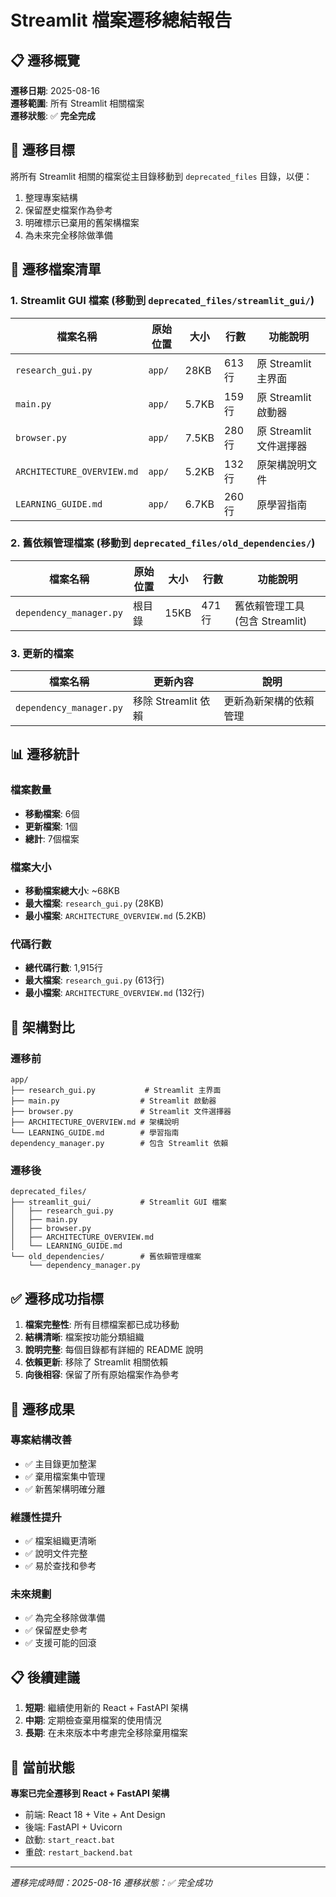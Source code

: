 # Streamlit 檔案遷移總結報告

## 📋 遷移概覽

**遷移日期**: 2025-08-16  
**遷移範圍**: 所有 Streamlit 相關檔案  
**遷移狀態**: ✅ **完全完成**

## 🎯 遷移目標

將所有 Streamlit 相關的檔案從主目錄移動到 `deprecated_files` 目錄，以便：
1. 整理專案結構
2. 保留歷史檔案作為參考
3. 明確標示已棄用的舊架構檔案
4. 為未來完全移除做準備

## 📁 遷移檔案清單

### 1. Streamlit GUI 檔案 (移動到 `deprecated_files/streamlit_gui/`)

| 檔案名稱 | 原始位置 | 大小 | 行數 | 功能說明 |
|----------|----------|------|------|----------|
| `research_gui.py` | `app/` | 28KB | 613行 | 原 Streamlit 主界面 |
| `main.py` | `app/` | 5.7KB | 159行 | 原 Streamlit 啟動器 |
| `browser.py` | `app/` | 7.5KB | 280行 | 原 Streamlit 文件選擇器 |
| `ARCHITECTURE_OVERVIEW.md` | `app/` | 5.2KB | 132行 | 原架構說明文件 |
| `LEARNING_GUIDE.md` | `app/` | 6.7KB | 260行 | 原學習指南 |

### 2. 舊依賴管理檔案 (移動到 `deprecated_files/old_dependencies/`)

| 檔案名稱 | 原始位置 | 大小 | 行數 | 功能說明 |
|----------|----------|------|------|----------|
| `dependency_manager.py` | 根目錄 | 15KB | 471行 | 舊依賴管理工具 (包含 Streamlit) |

### 3. 更新的檔案

| 檔案名稱 | 更新內容 | 說明 |
|----------|----------|------|
| `dependency_manager.py` | 移除 Streamlit 依賴 | 更新為新架構的依賴管理 |

## 📊 遷移統計

### 檔案數量
- **移動檔案**: 6個
- **更新檔案**: 1個
- **總計**: 7個檔案

### 檔案大小
- **移動檔案總大小**: ~68KB
- **最大檔案**: `research_gui.py` (28KB)
- **最小檔案**: `ARCHITECTURE_OVERVIEW.md` (5.2KB)

### 代碼行數
- **總代碼行數**: 1,915行
- **最大檔案**: `research_gui.py` (613行)
- **最小檔案**: `ARCHITECTURE_OVERVIEW.md` (132行)

## 🔄 架構對比

### 遷移前
```
app/
├── research_gui.py           # Streamlit 主界面
├── main.py                  # Streamlit 啟動器
├── browser.py               # Streamlit 文件選擇器
├── ARCHITECTURE_OVERVIEW.md # 架構說明
└── LEARNING_GUIDE.md        # 學習指南
dependency_manager.py        # 包含 Streamlit 依賴
```

### 遷移後
```
deprecated_files/
├── streamlit_gui/           # Streamlit GUI 檔案
│   ├── research_gui.py
│   ├── main.py
│   ├── browser.py
│   ├── ARCHITECTURE_OVERVIEW.md
│   └── LEARNING_GUIDE.md
└── old_dependencies/        # 舊依賴管理檔案
    └── dependency_manager.py
```

## ✅ 遷移成功指標

1. **檔案完整性**: 所有目標檔案都已成功移動
2. **結構清晰**: 檔案按功能分類組織
3. **說明完整**: 每個目錄都有詳細的 README 說明
4. **依賴更新**: 移除了 Streamlit 相關依賴
5. **向後相容**: 保留了所有原始檔案作為參考

## 🎉 遷移成果

### 專案結構改善
- ✅ 主目錄更加整潔
- ✅ 棄用檔案集中管理
- ✅ 新舊架構明確分離

### 維護性提升
- ✅ 檔案組織更清晰
- ✅ 說明文件完整
- ✅ 易於查找和參考

### 未來規劃
- ✅ 為完全移除做準備
- ✅ 保留歷史參考
- ✅ 支援可能的回滾

## 📋 後續建議

1. **短期**: 繼續使用新的 React + FastAPI 架構
2. **中期**: 定期檢查棄用檔案的使用情況
3. **長期**: 在未來版本中考慮完全移除棄用檔案

## 🚀 當前狀態

**專案已完全遷移到 React + FastAPI 架構**
- 前端: React 18 + Vite + Ant Design
- 後端: FastAPI + Uvicorn
- 啟動: `start_react.bat`
- 重啟: `restart_backend.bat`

---
*遷移完成時間：2025-08-16*
*遷移狀態：✅ 完全成功*
